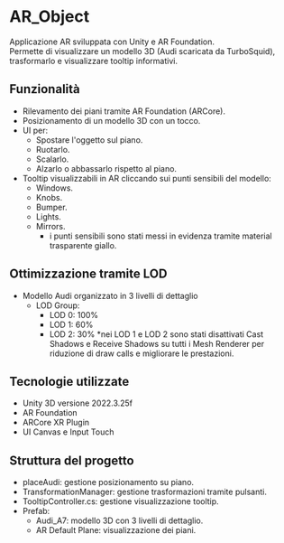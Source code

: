 # AR_Object

Applicazione AR sviluppata con Unity e AR Foundation.  
Permette di visualizzare un modello 3D (Audi scaricata da TurboSquid), trasformarlo e visualizzare tooltip informativi.

## Funzionalità
- Rilevamento dei piani tramite AR Foundation (ARCore).
- Posizionamento di un modello 3D con un tocco.
- UI per:
  - Spostare l'oggetto sul piano.
  - Ruotarlo.
  - Scalarlo.
  - Alzarlo o abbassarlo rispetto al piano.
- Tooltip visualizzabili in AR cliccando sui punti sensibili del modello:
  - Windows.
  - Knobs.
  - Bumper.
  - Lights.
  - Mirrors.
    * i punti sensibili sono stati messi in evidenza tramite material trasparente giallo.
## Ottimizzazione tramite LOD 
- Modello Audi organizzato in 3 livelli di dettaglio
  - LOD Group:
    - LOD 0: 100%
    - LOD 1: 60%
    - LOD 2: 30%
*nei LOD 1 e LOD 2 sono stati disattivati Cast Shadows e Receive Shadows su tutti i Mesh Renderer per riduzione di draw calls e migliorare le prestazioni.
       
## Tecnologie utilizzate
- Unity 3D versione 2022.3.25f
- AR Foundation
- ARCore XR Plugin
- UI Canvas e Input Touch

## Struttura del progetto
- placeAudi: gestione posizionamento su piano.
- TransformationManager: gestione trasformazioni tramite pulsanti.
- TooltipController.cs: gestione visualizzazione tooltip.
- Prefab:
  - Audi_A7: modello 3D con 3 livelli di dettaglio.
  - AR Default Plane: visualizzazione dei piani.

